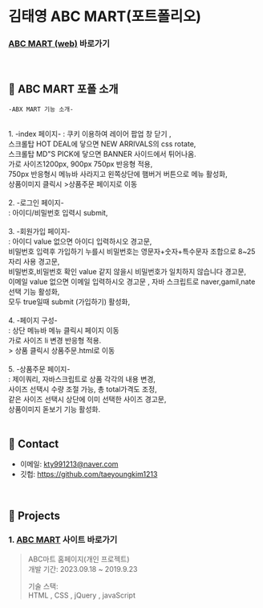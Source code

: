# 김태영 ABC MART(포트폴리오)
### [ABC MART (web)](https://taeyoungkim1213.github.io/)  바로가기

</br>

## :pushpin: ABC MART 포폴 소개

    -ABX MART 기능 소개-
<br>
    1. -index 페이지-
:   쿠키 이용하여 레이어 팝업 창 닫기 , <br>
    스크롤탑 HOT DEAL에 닿으면  NEW ARRIVALS의 css rotate,<br>
    스크롤탑 MD"S PICK에 닿으면  BANNER 사이드에서 튀어나옴.<br>
    가로 사이즈1200px, 900px 750px  반응형 적용,<br>
    750px 반응형시 메뉴바 사라지고 왼쪽상단에 햄버거 버튼으로 메뉴 활성화,<br>
    상품이미지 클릭시 >상품주문 페이지로 이동<br>
<br>
    2. -로그인 페이지-<br>
:   아이디/비밀번호 입력시 submit,<br>
<br>
    3. -회원가입 페이지-<br>
:   아이디 value 없으면 아이디 입력하시오 경고문,<br>
    비밀번호 입력후 가입하기 누를시 비밀번호는 영문자+숫자+특수문자 조합으로 8~25자리 사용 경고문,<br>
    비밀번호,비밀번호 확인 value 같지 않을시 비밀번호가 일치하지 않습니다 경고문,<br>
    이메일 value 없으면 이메일 입력하시오 경고문 , 자바 스크립트로 naver,gamil,nate 선택 기능 활성화,<br>
    모두 true일때 submit (가입하기) 활성화,<br>

<br>
    4. -페이지 구성-<br>
:   상단 메뉴바 메뉴 클릭시 페이지 이동 <br>
    가로 사이즈 li 변경 반응형 적용.<br>
    > 상품 클릭시 상품주문.html로 이동<br>
<br>
    5. -상품주문 페이지-<br>
:   제이쿼리, 자바스크립트로 상품 각각의 내용 변경,<br>
    사이즈 선택시 수량 조절 가능, 총 total가격도 조정,<br>
    같은 사이즈 선택시 상단에 이미 선택한 사이즈 경고문,<br>
    상품이미지 돋보기 기능 활성화.<br>



</br>

## :pushpin: Contact
- 이메일: kty991213@naver.com
- 깃헙: https://github.com/taeyoungkim1213

</br>

## :pushpin: Projects
 ### 1. [ABC MART](https://taeyoungkim1213.github.io/) 사이트 바로가기

>ABC마트 홈페이지(개인 프로젝트)  
>개발 기간: 2023.09.18 ~ 2019.9.23  
>  
>기술 스택:  
> HTML , CSS , jQuery , javaScript

